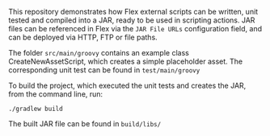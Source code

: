 This repository demonstrates how Flex external scripts can be written, unit tested and compiled into a JAR, ready to be used in
scripting actions. JAR files can be referenced in Flex via the `JAR File URLs` configuration field, and can be
deployed via HTTP, FTP or file paths.

The folder `src/main/groovy` contains an example class CreateNewAssetScript, which creates a simple placeholder asset. The
corresponding unit test can be found in `test/main/groovy`
 
To build the project, which executed the unit tests and creates the JAR, from the command line, run:
```
./gradlew build
```
The built JAR file can be found in `build/libs/`